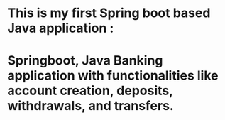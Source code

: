 # This is my first Spring boot based Java application : 
# Springboot, Java Banking application with functionalities like account creation, deposits, withdrawals, and transfers.
